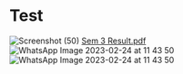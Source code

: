 # Test
![Screenshot (50)](https://user-images.githubusercontent.com/44596046/220906344-45ef18ef-2e20-4389-bf5d-308e4283984b.png)
[Sem 3 Result.pdf](https://github.com/Sanketkeny/Test/files/10813551/Sem.3.Result.pdf)
![WhatsApp Image 2023-02-24 at 11 43 50](https://user-images.githubusercontent.com/44596046/221105888-c0ed239f-62a2-45b6-a9b3-93636652da56.jpg)
![WhatsApp Image 2023-02-24 at 11 43 50](https://user-images.githubusercontent.com/44596046/221105903-9e9e75d0-b308-44ae-88f7-c476f06493ab.jpg)

